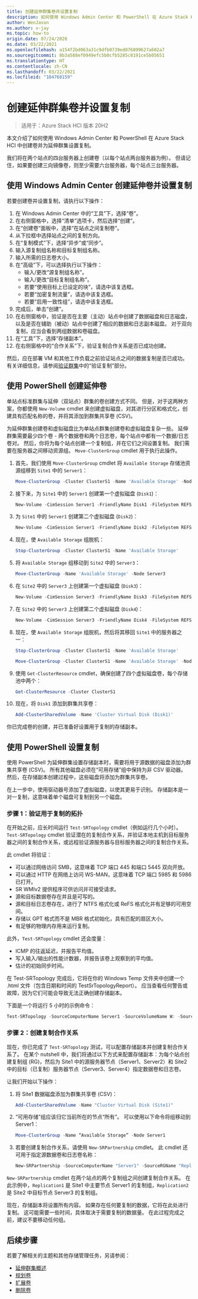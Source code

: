 ```yaml
---
title: 创建延伸群集卷并设置复制
description: 如何使用 Windows Admin Center 和 PowerShell 在 Azure Stack HCI 中创建卷并为延伸群集设置复制。
author: WenJason
ms.author: v-jay
ms.topic: how-to
origin.date: 07/24/2020
ms.date: 03/22/2021
ms.openlocfilehash: a154f2bd063a31c9dfb0739ed076899627a602a7
ms.sourcegitcommit: 8b3a588ef0949efc5b0cfb5285c8191ce5b05651
ms.translationtype: HT
ms.contentlocale: zh-CN
ms.lasthandoff: 03/22/2021
ms.locfileid: "104768159"
---
```

# <a name="create-stretched-cluster-volumes-and-set-up-replication"></a>创建延伸群集卷并设置复制

> 适用于：Azure Stack HCI 版本 20H2

本文介绍了如何使用 Windows Admin Center 和 PowerShell 在 Azure Stack HCI 中创建卷并为延伸群集设置复制。

我们将在两个站点的四台服务器上创建卷（以每个站点两台服务器为例）。 但请记住，如果要创建三向镜像卷，则至少需要六台服务器，每个站点三台服务器。

## <a name="stretched-volumes-and-replication-using-windows-admin-center"></a>使用 Windows Admin Center 创建延伸卷并设置复制

若要创建卷并设置复制，请执行以下操作：

1. 在 Windows Admin Center 中的“工具”下，选择“卷”。
1. 在右侧窗格中，选择“清单”选项卡，然后选择“创建”。
1. 在“创建卷”面板中，选择“在站点之间复制卷”。
1. 从下拉框中选择站点之间的复制方向。
1. 在“复制模式”下，选择“异步”或“同步”。
1. 输入源复制组名称和目标复制组名称。
1. 输入所需的日志卷大小。
1. 在“高级”下，可以选择执行以下操作：
     - 输入/更改“源复制组名称”。
     - 输入/更改“目标复制组名称”。
     - 若要“使用目标上已设定的块”，请选中该复选框。
     - 若要“加密复制流量”，请选中该复选框。
     - 若要“启用一致性组”，请选中该复选框。
1. 完成后，单击“创建”。
1. 在右侧窗格中，验证是否在主要（主动）站点中创建了数据磁盘和日志磁盘，以及是否在辅助（被动）站点中创建了相应的数据和日志副本磁盘。 对于双向复制，应当会看到两组数据和卷磁盘。
1. 在“工具”下，选择“存储副本”。
1. 在右侧窗格中的“合作关系”下，验证复制合作关系是否已成功创建。

然后，应在部署 VM 和其他工作负载之前验证站点之间的数据复制是否已成功。 有关详细信息，请参阅[验证群集](../deploy/validate.md)中的“验证复制”部分。

## <a name="create-stretched-volumes-using-powershell"></a>使用 PowerShell 创建延伸卷

单站点标准群集与延伸（双站点）群集的卷创建方式不同。 但是，对于这两种方案，你都使用 `New-Volume` cmdlet 来创建虚拟磁盘，对其进行分区和格式化，创建具有匹配名称的卷，并将其添加到群集共享卷 (CSV)。

为延伸群集创建卷和虚拟磁盘比为单站点群集创建卷和虚拟磁盘复杂一些。 延伸群集需要最少四个卷 - 两个数据卷和两个日志卷，每个站点中都有一个数据/日志卷对。 然后，你将为每个站点创建一个复制组，并在它们之间设置复制。 我们需要在服务器之间移动资源组。 `Move-ClusterGroup` cmdlet 用于执行此操作。

1. 首先，我们使用 `Move-ClusterGroup` cmdlet 将 `Available Storage` 存储池资源组移到 `Site1` 中的 `Server1`：

    ```powershell
    Move-ClusterGroup -Cluster ClusterS1 -Name 'Available Storage' -Node Server1
    ```

1. 接下来，为 `Site1` 中的 `Server1` 创建第一个虚拟磁盘 (`Disk1`)：

    ```powershell
    New-Volume -CimSession Server1 -FriendlyName Disk1 -FileSystem REFS -DriveLetter F -ResiliencySettingName Mirror -Size 10GB -StoragePoolFriendlyName "Storage Pool for Site 1"
    ```

1. 为 `Site1` 中的 `Server1` 创建第二个虚拟磁盘 (`Disk2`)：

    ```powershell
    New-Volume -CimSession Server1 -FriendlyName Disk2 -FileSystem REFS -DriveLetter G -ResiliencySettingName Mirror -Size 10GB -StoragePoolFriendlyName "Storage Pool for Site 1"
    ```

1. 现在，使 `Available Storage` 组脱机：

    ```powershell
    Stop-ClusterGroup -Cluster ClusterS1 -Name 'Available Storage'
    ```

1. 将 `Available Storage` 组移动到 `Site2` 中的 `Server3`：

    ```powershell
    Move-ClusterGroup -Name 'Available Storage' -Node Server3
    ```

1. 在 `Site2` 中的 `Server3` 上创建第一个虚拟磁盘 (`Disk3`)：

    ```powershell
    New-Volume -CimSession Server3 -FriendlyName Disk3 -FileSystem REFS -DriveLetter H -ResiliencySettingName Mirror -Size 10GB -StoragePoolFriendlyName "Storage Pool for Site 2"
    ```

1. 在 `Site2` 中的 `Server3` 上创建第二个虚拟磁盘 (`Disk4`)：

    ```powershell
    New-Volume -CimSession Server3 -FriendlyName Disk4 -FileSystem REFS -DriveLetter I -ResiliencySettingName Mirror -Size 10GB -StoragePoolFriendlyName "Storage Pool for Site 2"
    ```

1. 现在，使 `Available Storage` 组脱机，然后将其移回 `Site1` 中的服务器之一：

    ```powershell
    Stop-ClusterGroup -Cluster ClusterS1 -Name 'Available Storage'
    ```

    ```powershell
    Move-ClusterGroup -Cluster ClusterS1 -Name 'Available Storage' -Node Server1
    ```

1. 使用 `Get-ClusterResource` cmdlet，确保创建了四个虚拟磁盘卷，每个存储池中两个：

    ```powershell
    Get-ClusterResource -Cluster ClusterS1
    ```

1. 现在，将 `Disk1` 添加到群集共享卷：

    ```powershell
    Add-ClusterSharedVolume -Name 'Cluster Virtual Disk (Disk1)'
    ```

你已完成卷的创建，并已准备好设置用于复制的存储副本。

## <a name="set-up-replication-using-powershell"></a>使用 PowerShell 设置复制

使用 PowerShell 为延伸群集设置存储副本时，需要将用于源数据的磁盘添加为群集共享卷 (CSV)。 所有其他磁盘必须在“可用存储”组中保持为非 CSV 驱动器。 然后，在存储副本创建过程中，这些磁盘将添加为群集共享卷。

在上一步中，使用驱动器号添加了虚拟磁盘，以使其更易于识别。 存储副本是一对一复制，这意味着单个磁盘可复制到另一个磁盘。

### <a name="step-1-validate-the-topology-for-replication"></a>步骤 1：验证用于复制的拓扑

在开始之前，应长时间运行 `Test-SRTopology` cmdlet（例如运行几个小时）。 `Test-SRTopology` cmdlet 验证潜在的复制合作关系，并验证本地主机到目标服务器之间的复制合作关系，或远程验证源服务器与目标服务器之间的复制合作关系。

此 cmdlet 将验证：

- 可以通过网络访问 SMB，这意味着 TCP 端口 445 和端口 5445 双向开放。
- 可以通过 HTTP 在网络上访问 WS-MAN，这意味着 TCP 端口 5985 和 5986 已打开。
- SR WMIv2 提供程序可供访问并可接受请求。
- 源和目标数据卷存在并且是可写的。
- 源和目标日志卷存在，进行了 NTFS 格式化或 ReFS 格式化并有足够的可用空间。
- 存储以 GPT 格式而不是 MBR 格式初始化，具有匹配的扇区大小。
- 有足够的物理内存用来运行复制。

此外，`Test-SRTopology` cmdlet 还会度量：

- ICMP 的往返延迟，并报告平均值。
- 写入输入/输出的性能计数器，并报告该卷上观察到的平均值。
- 估计的初始同步时间。

在 Test-SRTopology 完成后，它将在你的 Windows Temp 文件夹中创建一个 .html 文件（包含日期和时间的 TestSrTopologyReport）。 应当查看任何警告或故障，因为它们可能会导致无法正确创建存储副本。

下面是一个将运行 5 小时的示例命令：

```powershell
Test-SRTopology -SourceComputerName Server1 -SourceVolumeName W: -SourceLogVolumeName X: -DestinationComputerName Server3 -DestinationVolumeName Y: -DestinationLogVolumeName Z: -DurationInMinutes 300 -ResultPath c:\temp
```

### <a name="step-2-create-the-replication-partnership"></a>步骤 2：创建复制合作关系

现在，你已完成了 `Test-SRTopology` 测试，可以配置存储副本并创建复制合作关系了。 在某个 nutshell 中，我们将通过以下方式来配置存储副本：为每个站点创建复制组 (RG)，然后为 Site1 中的源服务器节点（Server1、Server2）和 Site2 中的目标（已复制）服务器节点（Server3、Server4）指定数据卷和日志卷。

让我们开始以下操作：

1. 将 Site1 数据磁盘添加为群集共享卷 (CSV)：

   ```powershell
   Add-ClusterSharedVolume -Name "Cluster Virtual Disk (Site1)"
   ```

1. “可用存储”组应该归它当前所在的节点“所有”。 可以使用以下命令将组移动到 Server1：

   ```powershell
   Move-ClusterGroup -Name “Available Storage” -Node Server1
   ```

1. 若要创建复制合作关系，请使用 `New-SRPartnership` cmdlet。 此 cmdlet 还可用于指定源数据卷和日志卷名称：

   ```powershell
   New-SRPartnership -SourceComputerName "Server1" -SourceRGName "Replication1" -SourceVolumeName "C:\ClusterStorage\Disk1\" -SourceLogVolumeName "G:" -DestinationComputerName "Server3" -DestinationRGName "Replication2" -DestinationVolumeName "H:" -DestinationLogVolumeName "I:"
   ```

`New-SRPartnership` cmdlet 在两个站点的两个复制组之间创建复制合作关系。 在此示例中，`Replication1` 是 Site1 中主要节点 Server1 的复制组，`Replication2` 是 Site2 中目标节点 Server3 的复制组。

现在，存储副本将设置所有内容。 如果存在任何要复制的数据，它将在此处进行复制。 这可能需要一些时间，具体取决于需要复制的数据量。 在此过程完成之前，建议不要移动任何组。

## <a name="next-steps"></a>后续步骤

若要了解相关的主题和其他存储管理任务，另请参阅：

- [延伸群集概述](../concepts/stretched-clusters.md)
- [规划卷](../concepts/plan-volumes.md)
- [扩展卷](extend-volumes.md)
- [删除卷](delete-volumes.md)
